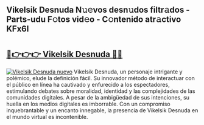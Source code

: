 ## Vikelsik Desnuda N𝚞𝚎vos desn𝚞dos filtr𝚊dos - Parts-udu F𝚘tos vid𝚎o - C𝚘ntenido atr𝚊ctivo KFx6l

# <h2><a href="http://mbdhb2z.tromn.icu/?c=Vikelsik+Desnuda">🔗👉👉👉 Vikelsik Desnuda 🔗🔗</a></h2>

[![Vikelsik Desnuda nuevo](https://i.imgur.com/pEAQMta.gif)](http://mbdhb2z.tromn.icu/?c=Vikelsik+Desnuda)
Vikelsik Desnuda, un personaje intrigante y polémico, elude la definición fácil. Su innovador método de interactuar con el público en línea ha cautivado y enfurecido a los espectadores, estimulando debates sobre moralidad, identidad y las complejidades de las comunidades digitales. A pesar de la ambigüedad de sus intenciones, su huella en los medios digitales es imborrable. Con un compromiso inquebrantable y un encanto innegable, la presencia de Vikelsik Desnuda en el mundo virtual es incontenible.
